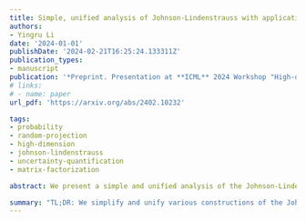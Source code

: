 ```yaml
---
title: Simple, unified analysis of Johnson-Lindenstrauss with applications
authors:
- Yingru Li
date: '2024-01-01'
publishDate: '2024-02-21T16:25:24.133311Z'
publication_types:
- manuscript
publication: '*Preprint. Presentation at **ICML** 2024 Workshop "High-dimensional Learning Dynamics 2024: The Emergence of Structure and Reasoning"*'
# links:
# - name: paper
url_pdf: 'https://arxiv.org/abs/2402.10232'

tags:
- probability
- random-projection
- high-dimension
- johnson-lindenstrauss
- uncertainty-quantification
- matrix-factorization

abstract: We present a simple and unified analysis of the Johnson-Lindenstrauss (JL) lemma, a cornerstone in the field of dimensionality reduction critical for managing high-dimensional data. Our approach not only simplifies the understanding but also unifies various constructions under the JL framework, including spherical, binary-coin, sparse JL, Gaussian and sub-Gaussian models. This simplification and unification make significant strides in preserving the intrinsic geometry of data, essential across diverse applications from streaming algorithms to reinforcement learning. Notably, we deliver the first rigorous proof of the spherical construction's effectiveness and provide a general class of sub-Gaussian constructions within this simplified framework. At the heart of our contribution is an innovative extension of the Hanson-Wright inequality to high dimensions, complete with explicit constants. By employing simple yet powerful probabilistic tools and analytical techniques, such as an enhanced diagonalization process, our analysis not only solidifies the JL lemma's theoretical foundation by removing an independence assumption but also extends its practical reach, showcasing its adaptability and importance in contemporary computational algorithms.

summary: "TL;DR: We simplify and unify various constructions of the Johnson-Lindenstrauss (JL) lemma, including spherical and sub-Gaussian models, and provide the first rigorous proof for spherical construction’s effectiveness. Our work extends the Hanson-Wright inequality and solidifies the JL lemma’s theoretical foundation, enhancing its practical applications in computational algorithms."
---
```

